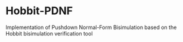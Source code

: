 # Hobbit-PDNF
Implementation of Pushdown Normal-Form Bisimulation based on the Hobbit bisimulation verification tool
